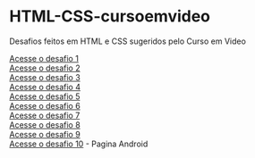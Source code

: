 # HTML-CSS-cursoemvideo
 Desafios feitos em HTML e CSS sugeridos pelo Curso em Video

<a href="https://rafaeltomais.github.io/HTML-CSS-cursoemvideo/d001/index">Acesse o desafio 1</a><br>
<a href="https://rafaeltomais.github.io/HTML-CSS-cursoemvideo/d002/index">Acesse o desafio 2</a><br>
<a href="https://rafaeltomais.github.io/HTML-CSS-cursoemvideo/d003/index">Acesse o desafio 3</a><br>
<a href="https://rafaeltomais.github.io/HTML-CSS-cursoemvideo/d004/index">Acesse o desafio 4</a><br>
<a href="https://rafaeltomais.github.io/HTML-CSS-cursoemvideo/d005/index">Acesse o desafio 5</a><br>
<a href="https://rafaeltomais.github.io/HTML-CSS-cursoemvideo/d006/index">Acesse o desafio 6</a><br>
<a href="https://rafaeltomais.github.io/HTML-CSS-cursoemvideo/d007/index">Acesse o desafio 7</a><br>
<a href="https://rafaeltomais.github.io/HTML-CSS-cursoemvideo/d008/index">Acesse o desafio 8</a><br>
<a href="https://rafaeltomais.github.io/HTML-CSS-cursoemvideo/d009/index">Acesse o desafio 9</a><br>
<a href="https://rafaeltomais.github.io/HTML-CSS-cursoemvideo/pagina-android/desafio-android">Acesse o desafio 10</a> - Pagina Android<br>